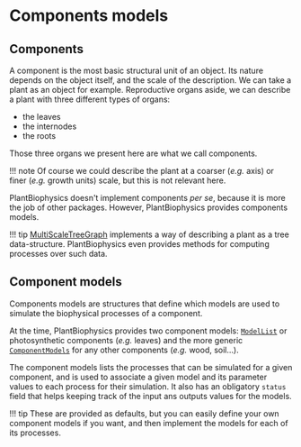 # Components models

## Components

A component is the most basic structural unit of an object. Its nature depends on the object itself, and the scale of the description. We can take a plant as an object for example. Reproductive organs aside, we can describe a plant with three different types of organs:

- the leaves
- the internodes
- the roots

Those three organs we present here are what we call components.

!!! note
    Of course we could describe the plant at a coarser (*e.g.* axis) or finer (*e.g.* growth units) scale, but this is not relevant here.

PlantBiophysics doesn't implement components *per se*, because it is more the job of other packages. However, PlantBiophysics provides components models.

!!! tip
    [MultiScaleTreeGraph](https://vezy.github.io/MultiScaleTreeGraph.jl/stable/) implements a way of describing a plant as a tree data-structure. PlantBiophysics even provides methods for computing processes over such data.

## Component models

Components models are structures that define which models are used to simulate the biophysical processes of a component.

At the time, PlantBiophysics provides two component models: [`ModelList`](@ref) or photosynthetic components (*e.g.* leaves) and the more generic [`ComponentModels`](@ref) for any other components (*e.g.* wood, soil...).

The component models lists the processes that can be simulated for a given component, and is used to associate a given model and its parameter values to each process for their simulation. It also has an obligatory `status` field that helps keeping track of the input ans outputs values for the models.

!!! tip
    These are provided as defaults, but you can easily define your own component models if you want, and then implement the models for each of its processes.
